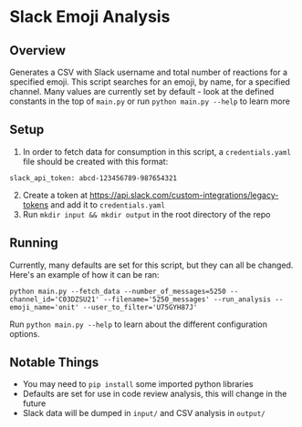 # Slack Emoji Analysis

## Overview
Generates a CSV with Slack username and total number of reactions for a specified emoji. This 
script searches for an emoji, by name, for a specified channel. Many values are currently set by 
default - look at the defined constants in the top of `main.py` or run `python main.py --help` to learn more 

## Setup
1. In order to fetch data for consumption in this script, a `credentials.yaml` file should be created with this format:

```
slack_api_token: abcd-123456789-987654321
```

2. Create a token at https://api.slack.com/custom-integrations/legacy-tokens and add it to `credentials.yaml`
3. Run `mkdir input && mkdir output` in the root directory of the repo

## Running
Currently, many defaults are set for this script, but they can all be changed. Here's an example of how it can be ran:

```
python main.py --fetch_data --number_of_messages=5250 --channel_id='C03DZSU21' --filename='5250_messages' --run_analysis --emoji_name='onit' --user_to_filter='U75GYH87J'
```

Run `python main.py --help` to learn about the different configuration options.

## Notable Things
 * You may need to `pip install` some imported python libraries
 * Defaults are set for use in code review analysis, this will change in the future
 * Slack data will be dumped in `input/` and CSV analysis in `output/`
